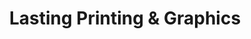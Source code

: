 ---
title: "Lasting Printing & Graphics"
url: /raleigh/lasting-printing-and-graphics/
shop: copyshop
---